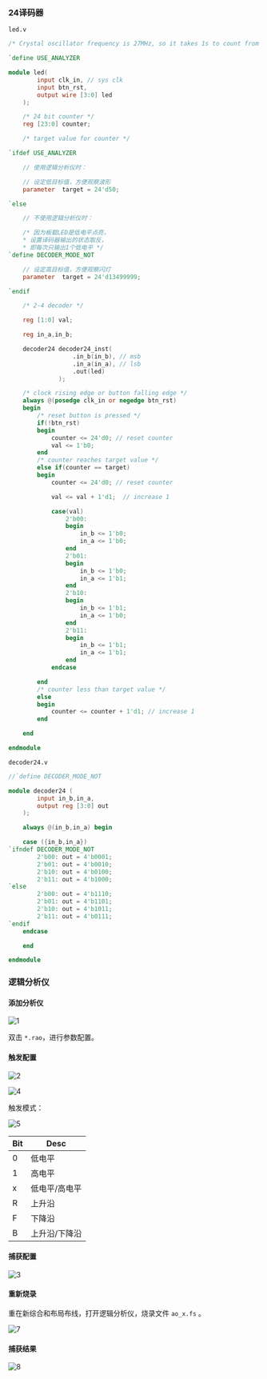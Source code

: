 ### 24译码器

`led.v`

```verilog
/* Crystal oscillator frequency is 27MHz, so it takes 1s to count from 0 to 13499999 ( 13.5MHz ) */

`define USE_ANALYZER

module led(
        input clk_in, // sys clk
        input btn_rst,
        output wire [3:0] led
    );

    /* 24 bit counter */
    reg [23:0] counter;

    /* target value for counter */

`ifdef USE_ANALYZER

    // 使用逻辑分析仪时：

    // 设定低目标值，方便观察波形
    parameter  target = 24'd50;

`else

    // 不使用逻辑分析仪时：

    /* 因为板载LED是低电平点亮，
    * 设置译码器输出的状态取反，
    * 即每次只输出1个低电平 */
`define DECODER_MODE_NOT

    // 设定高目标值，方便观察闪灯
    parameter  target = 24'd13499999;

`endif

    /* 2-4 decoder */

    reg [1:0] val;

    reg in_a,in_b;

    decoder24 decoder24_inst(
                  .in_b(in_b), // msb
                  .in_a(in_a), // lsb
                  .out(led)
              );

    /* clock rising edge or button falling edge */
    always @(posedge clk_in or negedge btn_rst)
    begin
        /* reset button is pressed */
        if(!btn_rst)
        begin
            counter <= 24'd0; // reset counter
            val <= 1'b0;
        end
        /* counter reaches target value */
        else if(counter == target)
        begin
            counter <= 24'd0; // reset counter

            val <= val + 1'd1;  // increase 1

            case(val)
                2'b00:
                begin
                    in_b <= 1'b0;
                    in_a <= 1'b0;
                end
                2'b01:
                begin
                    in_b <= 1'b0;
                    in_a <= 1'b1;
                end
                2'b10:
                begin
                    in_b <= 1'b1;
                    in_a <= 1'b0;
                end
                2'b11:
                begin
                    in_b <= 1'b1;
                    in_a <= 1'b1;
                end
            endcase

        end
        /* counter less than target value */
        else
        begin
            counter <= counter + 1'd1; // increase 1
        end

    end

endmodule
```

`decoder24.v`

```verilog
//`define DECODER_MODE_NOT

module decoder24 (
        input in_b,in_a,
        output reg [3:0] out
    );

    always @(in_b,in_a) begin

    case ({in_b,in_a})
`ifndef DECODER_MODE_NOT
        2'b00: out = 4'b0001;
        2'b01: out = 4'b0010;
        2'b10: out = 4'b0100;
        2'b11: out = 4'b1000;
`else 
        2'b00: out = 4'b1110;
        2'b01: out = 4'b1101;
        2'b10: out = 4'b1011;
        2'b11: out = 4'b0111;
`endif
    endcase

    end

endmodule
```

### 逻辑分析仪

#### 添加分析仪

![1](README.assets/1.png)

双击 `*.rao`，进行参数配置。

#### 触发配置

![2](README.assets/2.png)

![4](README.assets/4.png)

触发模式：

![5](README.assets/5.png)

| Bit  | Desc          |
| ---- | ------------- |
| 0    | 低电平        |
| 1    | 高电平        |
| x    | 低电平/高电平 |
| R    | 上升沿        |
| F    | 下降沿        |
| B    | 上升沿/下降沿 |

#### 捕获配置

![3](README.assets/3.png)

#### 重新烧录

重在新综合和布局布线，打开逻辑分析仪，烧录文件 `ao_x.fs` 。

![7](README.assets/7.png)


#### 捕获结果

![8](README.assets/8.png)